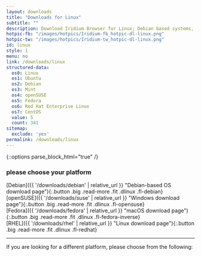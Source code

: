 ```yaml
---
layout: downloads
title: "Downloads for Linux"
subtitle: ""
description: Download Iridium Browser for Linux; Debian based systems, openSUSE Leap 42.2, 42.3 and Tumbleweed, Fedora 25 or higher and Red Hat Enterprise Linux 7 / CentOS 7 or higher.
hotpic-fb: "/images/hotpics/Iridium-fb_hotpic-dl-linux.png"
hotpic-tw: "/images/hotpics/Iridium-tw_hotpic-dl-linux.png"
id: linux
style: 1
menu: no
link: /downloads/linux
structured-data:
  os0: Linux
  os1: Ubuntu
  os2: Debian
  os3: Mint
  os4: openSUSE
  os5: Fedora
  os6: Red Hat Enterprise Linux
  os7: CentOS
  value: 5
  count: 341
sitemap:
  exclude: 'yes'
permalink: /downloads/linux
---
```


{::options parse_block_html="true" /}
<h3>please choose your platform</h3>
<div class="container 50%"><div class="row">
<div class="6u 12u$(small)">
[Debian]({{ '/downloads/debian' | relative_url }} "Debian-based OS download page"){:.button .big .read-more .fit .dlinux .fl-debian}
</div>
<div class="6u$ 12u$(small)">
[openSUSE]({{ '/downloads/suse' | relative_url }} "Windows download page"){:.button .big .read-more .fit .dlinux .fl-opensuse}
</div>
<div class="6u 12u$(small)">
[Fedora]({{ '/downloads/fedora' | relative_url }} "macOS download page"){:.button .big .read-more .fit .dlinux .fl-fedora-inverse}
</div>
<div class="6u$ 12u$(small)">
[RHEL]({{ '/downloads/rhel' | relative_url }} "Linux download page"){:.button .big .read-more .fit .dlinux .fl-redhat}
</div>
</div></div>

---

If you are looking for a different platform, please choose from the following:
